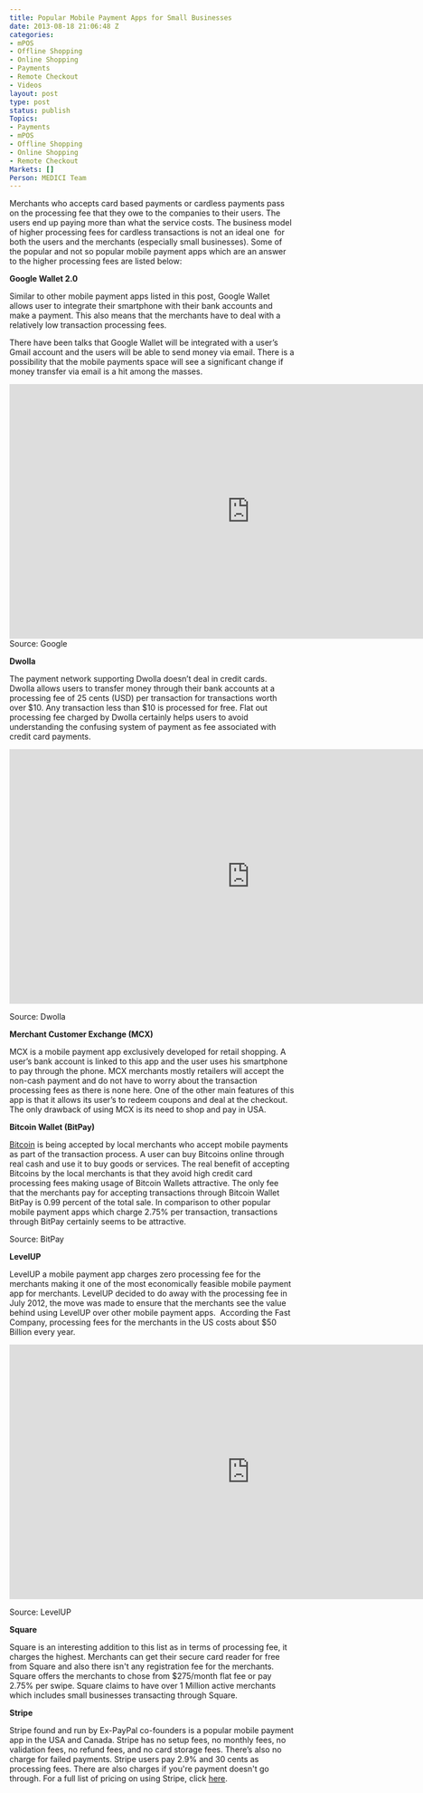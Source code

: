 ```yaml
---
title: Popular Mobile Payment Apps for Small Businesses
date: 2013-08-18 21:06:48 Z
categories:
- mPOS
- Offline Shopping
- Online Shopping
- Payments
- Remote Checkout
- Videos
layout: post
type: post
status: publish
Topics:
- Payments
- mPOS
- Offline Shopping
- Online Shopping
- Remote Checkout
Markets: []
Person: MEDICI Team
---
```


<p>Merchants who accepts card based payments or cardless payments pass on the processing fee that they owe to the companies to their users. The users end up paying more than what the service costs. The business model of higher processing fees for cardless transactions is not an ideal one  for both the users and the merchants (especially small businesses). Some of the popular and not so popular mobile payment apps which are an answer to the higher processing fees are listed below:</p>
<p><b>Google Wallet 2.0</b></p>
<p>Similar to other mobile payment apps listed in this post, Google Wallet allows user to integrate their smartphone with their bank accounts and make a payment. This also means that the merchants have to deal with a relatively low transaction processing fees.</p>
<p>There have been talks that Google Wallet will be integrated with a user’s Gmail account and the users will be able to send money via email. There is a possibility that the mobile payments space will see a significant change if money transfer via email is a hit among the masses.</p>
<p><iframe width="850" height="450" src="https://www.youtube.com/embed/VuFVsaFCzsw" frameborder="0" allowfullscreen></iframe>
Source: Google</p>
<p><b>Dwolla</b></p>
<p>The payment network supporting Dwolla doesn’t deal in credit cards. Dwolla allows users to transfer money through their bank accounts at a processing fee of 25 cents (USD) per transaction for transactions worth over $10. Any transaction less than $10 is processed for free. Flat out processing fee charged by Dwolla certainly helps users to avoid understanding the confusing system of payment as fee associated with credit card payments.</p>
<p><iframe width="850" height="450" src="https://www.youtube.com/embed/VItYSUK1Bf8?list=PL1D110880625865DB" frameborder="0" allowfullscreen></iframe></p>
<p>Source: Dwolla</p>
<p><b>Merchant Customer Exchange (MCX)</b></p>
<p>MCX is a mobile payment app exclusively developed for retail shopping. A user’s bank account is linked to this app and the user uses his smartphone to pay through the phone. MCX merchants mostly retailers will accept the non-cash payment and do not have to worry about the transaction processing fees as there is none here. One of the other main features of this app is that it allows its user’s to redeem coupons and deal at the checkout. The only drawback of using MCX is its need to shop and pay in USA.</p>
<p><b>Bitcoin Wallet (BitPay)</b></p>
<p><a title="Bitcoin, I must have heard about that. But, what’s it all about?" href="http://letstalkpayments.com/bitcoin-i-must-have-heard-about-that-but-whats-it-all-about/">Bitcoin</a> is being accepted by local merchants who accept mobile payments as part of the transaction process. A user can buy Bitcoins online through real cash and use it to buy goods or services. The real benefit of accepting Bitcoins by the local merchants is that they avoid high credit card processing fees making usage of Bitcoin Wallets attractive. The only fee that the merchants pay for accepting transactions through Bitcoin Wallet BitPay is 0.99 percent of the total sale. In comparison to other popular mobile payment apps which charge 2.75% per transaction, transactions through BitPay certainly seems to be attractive.</p>
<p>Source: BitPay</p>
<p><strong>LevelUP</strong></p>
<p>LevelUP a mobile payment app charges zero processing fee for the merchants making it one of the most economically feasible mobile payment app for merchants. LevelUP decided to do away with the processing fee in July 2012, the move was made to ensure that the merchants see the value behind using LevelUP over other mobile payment apps.  According the Fast Company, processing fees for the merchants in the US costs about $50 Billion every year.</p>
<p><iframe width="850" height="450" src="https://www.youtube.com/embed/qnwlLI_Ff6E" frameborder="0" allowfullscreen></iframe></p>
<p>Source: LevelUP</p>
<p><strong>Square</strong></p>
<p>Square is an interesting addition to this list as in terms of processing fee, it charges the highest. Merchants can get their secure card reader for free from Square and also there isn't any registration fee for the merchants. Square offers the merchants to chose from $275/month flat fee or pay 2.75% per swipe. Square claims to have over 1 Million active merchants which includes small businesses transacting through Square.</p>
<p><strong>Stripe</strong></p>
<p>Stripe found and run by Ex-PayPal co-founders is a popular mobile payment app in the USA and Canada. Stripe has no setup fees, no monthly fees, no validation fees, no refund fees, and no card storage fees. There’s also no charge for failed payments. Stripe users pay 2.9% and 30 cents as processing fees. There are also charges if you're payment doesn't go through. For a full list of pricing on using Stripe, click <a title="Pricing details for using Stripe" href="https://stripe.com/us/help/pricing" target="_blank">here</a>.</p>

